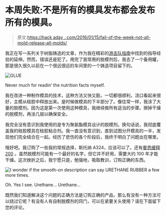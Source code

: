 # 本周失败:不是所有的模具发布都会发布所有的模具。

> 原文:[https://hack aday . com/2016/01/15/fail-of-the-week-not-all-mold-release-all-molds/](https://hackaday.com/2016/01/15/fail-of-the-week-not-all-mold-releases-release-all-molds/)

我正在写一系列关于树脂铸造的文章，作为我在精彩的[游击队指南](http://lcamtuf.coredump.cx/gcnc/)中找到的指导经验的延伸。然而，错误还是犯了。用完了我常用的脱模剂后，我去了一个备用罐，那是很久很久以前在一个很远很远的车间里的一个铸造项目留下的。

![GLUE](../Images/4bbdbee20662e591444efbcbe276f806.png)

Never much for readin’ the nutrition facts myself.

我在改进一种制作模具的技术，这种方法又快又脏。一切都很顺利，浇口看起来很好，主模从硅胶中释放出来。是时候做模具的下半部分了。像往常一样，我涂了大量的脱模剂。因为这是第一次使用这种模具，我继续做所有适当的步骤。擦掉干燥的脱模剂，再涂几层以确保安全。

我完全没有意识到我使用的是专为聚氨酯模具设计的脱模剂。换句话说，我彻底覆盖我的硅胶模具在硅胶粘合剂。我一直没有意识到，直到试图分开模具的一半，发现他们完全结合在一起。经历了悲伤的各个阶段后，我终于明白了问题出在哪里。

哦好吧。我订购了一些我的常规选择，斯托纳 A324，应该可以了。还有[曼恩缓释 200](http://www.smooth-on.com/Release-Agents-and/c9_1123_1226/index.html) 。虽然脱模剂可能有一个最好的名字，但它并不好用，需要大约 100 年才能干燥。这次挫折之后，我宁愿只是，勉强地，吸取教训，订购正确的东西。

![I wonder if the smooth-on description can say URETHANE RUBBER a few more times. ](../Images/f5e6f8942ec73a306e5818444f9684a7.png)

Oh. Yes I see. Urethane… Urethane…

既然我们知道解决这个问题的正确方法是订购正确的产品，那么有没有一种方法可以绕过它呢？有没有人有自制脱模剂的窍门，可以在紧要关头使用？请在下面留下您的评论。